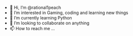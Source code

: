 - 👋 Hi, I’m @rational1peach
- 👀 I’m interested in Gaming, coding and learning new things
- 🌱 I’m currently learning Python
- 💞️ I’m looking to collaborate on anything
- 📫 How to reach me ...

<!---
rational1peach/rational1peach is a ✨ special ✨ repository because its `README.md` (this file) appears on your GitHub profile.
You can click the Preview link to take a look at your changes.
--->
